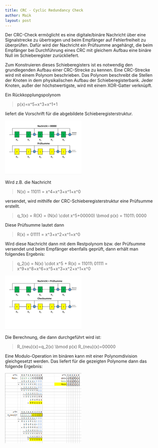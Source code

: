 ```yaml
---
title: CRC - Cyclic Redundancy Check
author: Maik
layout: post
---
```


Der CRC-Check ermöglicht es eine digitale/binäre Nachricht über eine Signalstrecke zu übertragen und beim Empfänger auf Fehlerfreiheit zu überprüfen. Dafür wird der Nachricht ein Prüfsumme angehängt, die beim Empfänger bei Durchführung eines CRC mit gleichem Aufbau eine binäre Null im Schieberegister zurückliefert. 

Zum Konstruieren dieses Schieberegisters ist es notwendig den grundlegenden Aufbau einer CRC-Strecke zu kennen. Eine CRC-Strecke wird mit einem Polynom beschrieben. Das Polynom beschreibt die Stellen der Knoten in dem physikalischen Aufbau der Schieberegisterbank. Jeder Knoten, außer der höchstwertigste, wird mit einem XOR-Gatter verknüpft. 

Ein Rückkopplungspolynom 

> p(x)=x^5+x^3+x^1+1

liefert die Vorschrift für die abgebildete Schieberegisterstruktur.

<img src="/assets/images/crc/Seite01.jpg" style="width:50%" />

Wird z.B. die Nachricht 

> N(x) = 11011 = x^4+x^3+x^1+x^0

versendet, wird mithilfe der CRC-Schieberegisterstruktur eine Prüfsumme erstellt. 

> q_1(x) = R(X) = (N(x) \cdot x^5+00000) \bmod p(x) = 11011\ 0000

Diese Prüfsumme lautet dann 

> R(x) = 01111 = x^3+x^2+x^1+x^0

Wird diese Nachricht dann mit dem Restpolynom bzw. der Prüfsumme versendet und beim Empfänger ebenfalls geprüft, dann erhält man folgendes Ergebnis:

> q_2(x) = N(x) \cdot x^5 + R(x) = 11011\ 01111 = x^9+x^8+x^6+x^5+x^3+x^2+x^1+x^0

<img src="/assets/images/crc/Seite02.jpg" style="width:50%" />

Die Berechnung, die dann durchgeführt wird ist:

> R_{neu}(x)=q_2(x) \bmod p(x)
> R_{neu}(x)=00000

Eine Modulo-Operation im binären kann mit einer Polynomdivision gleichgesetzt werden. Das liefert für die gezeigten Polynome dann das folgende Ergebnis:

<img src="/assets/images/crc/crc_xls.png" style="width:50%" />
